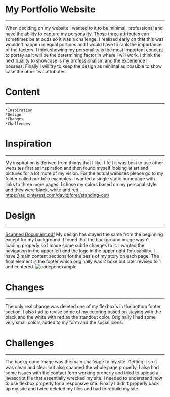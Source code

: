 # My Portfolio Website
------------------------
When deciding on my website I wanted to it to be minimal, professional and have the ability to capture my personality. Those three attributes can sometimes be at odds so it was a challenge. I realized early on that this was wouldn't happen in equal portions and I would have to rank the importance of the factors. I think showing my personality is the most important concept to portay as it will be the determining factor in where I will work. I think the next quality to showcase is my professionalism and the experience I possess. Finally I will try to keep the design as minimal as possible to show case the other two attributes. 

# Content
----------------------------------------
    *Inspiration
    *Design
    *Changes
    *Challenges
       
# Inspiration
----------------------------------
My inspiration is derived from things that I like. I felt it was best to use other websites first as inspiration and then found myself looking at art and pictures for a lot more of my vision. For the actual websites please go to my folder called portfolio examples. I wanted a single static homepage with links to three more pages. I chose my colors based on my personal style and they were black, white and red. 
https://au.pinterest.com/davidjforer/standing-out/

# Design
------------------------------------------
[Scanned Document.pdf](https://github.com/david-forer/portfolio/files/1291002/Scanned.Document.pdf) My design has stayed the same from the beginning except for my background. I found that the background image wasn't loading properly so I made some subtle changes to it. I wanted the navigation in the upper left and the logo in the upper right for usability. I have 2 main content sections for the basis of my story on each page. The final element is the footer which originally was 2 boxe but later revised to 1 and centered.
![codepenexample](https://user-images.githubusercontent.com/29668345/30254114-e3f150e2-96d6-11e7-8929-689fac6533d6.png)

# Changes
------------------------------------------
The only real change was deleted one of my flexbox's in the bottom footer section. I also had to revise some of my coloring based on staying with the black and the white with red as the standout color. Originally I had some very small colors added to my form and the social icons.

# Challenges
--------------------------------------------
The background image was the main challenge to my site. Getting it so it was clean and clear but also spanned the whole page properly. I also had some issues with the contact form working properly and tried to upload a javascript file that essentially wrecked my site. I needed to understand how to use flexbox properly for a responsive site. Finally I didn't properly back up my site and twice deleted my files and had to rebuild my site. 
